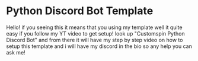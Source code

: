 # Python Discord Bot Template

Hello! if you seeing this it means that you using my template well it quite easy if you follow my YT video to get setup! look up "Customspin Python Discord Bot" and from there it will have my step by step video on how to setup this template and i will have my discord in the bio so any help you can ask me!